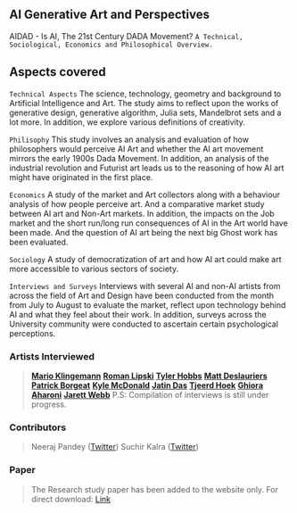 ## AI Generative Art and Perspectives 
AIDAD - Is AI, The 21st Century DADA Movement?
``` A Technical, Sociological, Economics and Philosophical Overview. ```

## Aspects covered

``` Technical Aspects ```
The science, technology, geometry and background to Artificial Intelligence and Art. The study aims to reflect upon the works of generative design, generative algorithm, Julia sets, Mandelbrot sets and a lot more. In addition, we explore various definitions of creativity.

``` Philisophy ```
This study involves an analysis and evaluation of how philosophers would perceive AI Art and whether the AI art movement mirrors the early 1900s Dada Movement. In addition, an analysis of the industrial revolution and Futurist art leads us to the reasoning of how AI art might have originated in the first place.

``` Economics ```
A study of the market and Art collectors along with a behaviour analysis of how people perceive art. And a comparative market study between AI art and Non-Art markets. In addition, the impacts on the Job market and the short run/long run consequences of AI in the Art world have been made. And the question of AI art being the next big Ghost work has been evaluated.

``` Sociology ```
A study of democratization of art and how AI art could make art more accessible to various sectors of society.

``` Interviews and Surveys ```
Interviews with several AI and non-AI artists from across the field of Art and Design have been conducted from the month from July to August to evaluate the market, reflect upon technology behind AI and what they feel about their work. In addition, surveys across the University community were conducted to ascertain certain psychological perceptions.

### Artists Interviewed

> [**Mario Klingemann**](http://quasimondo.com/) 
>  [**Roman Lipski**](http://www.romanlipski.com/) 
>  [**Tyler Hobbs**](https://tylerxhobbs.com/)
>  [**Matt Deslauriers**](https://mattdesl.com/) 
>  [**Patrick Borgeat**](http://www.cappel-nord.de/b/) 
>  [**Kyle McDonald**](http://kylemcdonald.net/) 
>  [**Jatin Das**](https://en.wikipedia.org/wiki/Jatindra_Nath_Das)
>  [**Tjeerd Hoek**](https://www.linkedin.com/in/tjeerdh?originalSubdomain=nl) 
>  [**Ghiora Aharoni**](https://ghiora-aharoni.com/) 
>  [**Jarett Webb**](https://www.linkedin.com/in/byjarrett/)
>  P.S: Compilation of interviews is still under progress.

### Contributors 
> Neeraj Pandey ([Twitter](https://twitter.com/neerajp99))
> Suchir Kalra ([Twitter](https://twitter.com/PixelatedSuchir))

### Paper 
> The Research study paper has been added to the website only. For direct download: [Link](https://elated-gates-80505b.netlify.app/static/media/paper.88b44e71.pdf)






